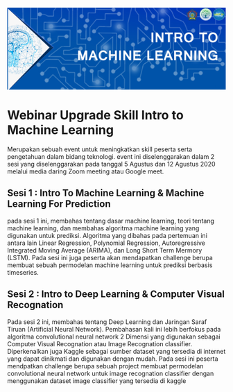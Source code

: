 ![banner](banner.jpg)

# Webinar Upgrade Skill Intro to Machine Learning

Merupakan sebuah event untuk meningkatkan skill peserta serta pengetahuan dalam bidang teknologi. event ini diselenggarakan dalam 2 sesi yang diselenggarakan pada tanggal 5 Agustus dan 12 Agustus 2020 melalui media daring Zoom meeting atau Google meet.

## Sesi 1 : Intro To Machine Learning & Machine Learning For Prediction

pada sesi 1 ini, membahas tentang dasar machine learning, teori tentang machine learning, dan membahas algoritma machine learning yang digunakan untuk prediksi. Algoritma yang dibahas pada pertemuan ini antara lain Linear Regression, Polynomial Regression, Autoregressive Integrated Moving Average (ARIMA), dan Long Short Term Mermory (LSTM).
Pada sesi ini juga peserta akan mendapatkan challenge berupa membuat sebuah permodelan machine learning untuk prediksi berbasis timeseries.

## Sesi 2 : Intro to Deep Learning & Computer Visual Recognation

Pada sesi 2 ini, membahas tentang Deep Learning dan Jaringan Saraf Tiruan (Artificial Neural Network). Pembahasan kali ini lebih berfokus pada algoritma convolutional neural network 2 Dimensi yang digunakan sebagai Computer Visual Recognation atau Image Recognation classifier. Diperkenalkan juga Kaggle sebagai sumber dataset yang tersedia di internet yang dapat dinikmati dan digunakan dengan mudah.
Pada sesi ini peserta mendpatkan challenge berupa sebuah project membuat permodelan convolutional neural network untuk image recognation classifier dengan menggunakan dataset image classifier yang tersedia di kaggle
